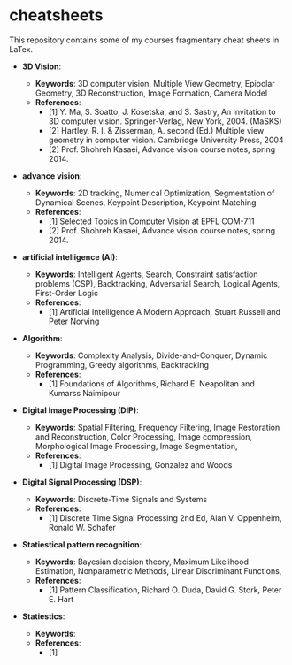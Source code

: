 # cheatsheets
This repository contains some of my courses fragmentary cheat sheets in LaTex.

  * **3D Vision**: 
    * **Keywords**: 3D computer vision, Multiple View Geometry, Epipolar Geometry, 3D Reconstruction, Image Formation, Camera Model
    * **References**:
      * [1] Y. Ma, S. Soatto, J. Kosetska, and S. Sastry, An invitation to 3D computer vision. Springer-Verlag, New York, 2004. (MaSKS)
	  * [2] Hartley, R. I. & Zisserman, A. second (Ed.) Multiple view geometry in computer vision. Cambridge University Press, 2004
      * [2] Prof. Shohreh Kasaei, Advance vision course notes, spring 2014.

  * **advance vision**: 
    * **Keywords**: 2D tracking, Numerical Optimization, Segmentation of Dynamical Scenes, Keypoint Description, Keypoint Matching
    * **References**:
      * [1] Selected Topics in Computer Vision at EPFL COM-711
      * [2] Prof. Shohreh Kasaei, Advance vision course notes, spring 2014.

  * **artificial intelligence (AI)**: 
    * **Keywords**: Intelligent Agents, Search, Constraint satisfaction problems (CSP), Backtracking, Adversarial Search, Logical Agents, First-Order Logic
    * **References**:
      * [1] Artificial Intelligence A Modern Approach, Stuart Russell and Peter Norving

  * **Algorithm**: 
    * **Keywords**: Complexity Analysis, Divide-and-Conquer, Dynamic Programming, Greedy algorithms, Backtracking
    * **References**:
      * [1] Foundations of Algorithms, Richard E. Neapolitan and Kumarss Naimipour

  * **Digital Image Processing (DIP)**: 
    * **Keywords**: Spatial Filtering, Frequency Filtering, Image Restoration and Reconstruction, Color Processing, Image compression, Morphological Image Processing, Image Segmentation, 
    * **References**:
      * [1] Digital Image Processing, Gonzalez and Woods

  * **Digital Signal Processing (DSP)**: 
    * **Keywords**: Discrete-Time Signals and Systems
    * **References**:
      * [1] Discrete Time Signal Processing 2nd Ed, Alan V. Oppenheim, Ronald W. Schafer
	  
  * **Statiestical pattern recognition**: 
    * **Keywords**: Bayesian decision theory, Maximum Likelihood Estimation, Nonparametric Methods, Linear Discriminant Functions, 
    * **References**:
      * [1] Pattern Classification, Richard O. Duda, David G. Stork, Peter E. Hart
	 
  * **Statiestics**: 
    * **Keywords**: 
    * **References**:
      * [1] 
	 